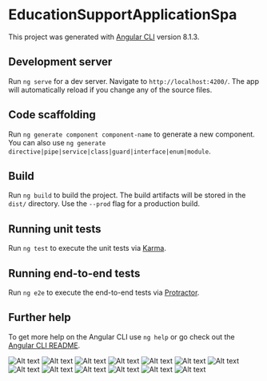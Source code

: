 # EducationSupportApplicationSpa

This project was generated with [Angular CLI](https://github.com/angular/angular-cli) version 8.1.3.

## Development server

Run `ng serve` for a dev server. Navigate to `http://localhost:4200/`. The app will automatically reload if you change any of the source files.

## Code scaffolding

Run `ng generate component component-name` to generate a new component. You can also use `ng generate directive|pipe|service|class|guard|interface|enum|module`.

## Build

Run `ng build` to build the project. The build artifacts will be stored in the `dist/` directory. Use the `--prod` flag for a production build.

## Running unit tests

Run `ng test` to execute the unit tests via [Karma](https://karma-runner.github.io).

## Running end-to-end tests

Run `ng e2e` to execute the end-to-end tests via [Protractor](http://www.protractortest.org/).

## Further help

To get more help on the Angular CLI use `ng help` or go check out the [Angular CLI README](https://github.com/angular/angular-cli/blob/master/README.md).

![Alt text](https://github.com/MStrobaHD/ESA-Angular/blob/master/src/1.png)
![Alt text](https://github.com/MStrobaHD/ESA-Angular/blob/master/src/2.png)
![Alt text](https://github.com/MStrobaHD/ESA-Angular/blob/master/src/3.png)
![Alt text](https://github.com/MStrobaHD/ESA-Angular/blob/master/src/4.png)
![Alt text](https://github.com/MStrobaHD/ESA-Angular/blob/master/src/5.png)
![Alt text](https://github.com/MStrobaHD/ESA-Angular/blob/master/src/6.png)
![Alt text](https://github.com/MStrobaHD/ESA-Angular/blob/master/src/7.png)
![Alt text](https://github.com/MStrobaHD/ESA-Angular/blob/master/src/8.png)
![Alt text](https://github.com/MStrobaHD/ESA-Angular/blob/master/src/9.png)
![Alt text](https://github.com/MStrobaHD/ESA-Angular/blob/master/src/10.png)
![Alt text](https://github.com/MStrobaHD/ESA-Angular/blob/master/src/11.png)
![Alt text](https://github.com/MStrobaHD/ESA-Angular/blob/master/src/12.png)
![Alt text](https://github.com/MStrobaHD/ESA-Angular/blob/master/src/13.png)

